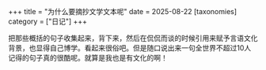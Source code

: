 +++
title = "为什么要摘抄文学文本呢"
date = 2025-08-22
[taxonomies]
category = ["日记"]
+++

把那些概括的句子收集起来，背下来，然后在侃侃而谈的时候引用来赋予言语文化背景，也显得自己博学。看起来很俗吧。但是随口说出来一句全世界不超过10人记得的句子真的很酷呢。就算是我也是有文化的啊！
